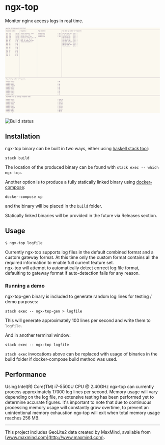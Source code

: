 # ngx-top

Monitor nginx access logs in real time.

![screenshot](https://raw.githubusercontent.com/pbogdan/ngx-top/master/screenshots/screenshot.png)

![Build status](https://travis-ci.org/pbogdan/ngx-top.svg?branch=master)

## Installation

ngx-top binary can be built in two ways, either using [haskell stack tool](https://www.haskellstack.org):

```
stack build
```

The location of the produced binary can be found with `stack exec -- which ngx-top`.

Another option is to produce a fully statically linked binary using [docker-compose](https://docs.docker.com/compose/):

```
docker-compose up
```

and the binary will be placed in the `build` folder.

Statically linked binaries will be provided in the future via Releases section.

## Usage

```
$ ngx-top logfile
```

Currently ngx-top supports log files in the default combined format and a custom gateway format. At this time only the custom format contains all the required information to enable full current feature set.  
ngx-top will attempt to automatically detect correct log file format, defaulting to gateway format if auto-detection fails for any reason.

### Running a demo

ngx-top-gen binary is included to generate random log lines for testing / demo purposes:

```
stack exec -- ngx-top-gen > logfile
```

This will generate approximately 100 lines per second and write them to `logfile`.

And in another terminal window:

```
stack exec -- ngx-top logfile
```

`stack exec` invocations above can be replaced with usage of binaries in the build folder if docker-compose build method was used.

## Performance

Using Intel(R) Core(TM) i7-5500U CPU @ 2.40GHz ngx-top can currently process approximately 17000 log lines per second. Memory usage will vary depending on the log file, no extensive testing has been performed yet to determine accurate figures.
It's important to note that due to continuous processing memory usage will constantly grow overtime, to prevent an unintentional memory exhaustion ngx-top will exit when total memory usage reaches 256 MB.

---

This project includes GeoLite2 data created by MaxMind, available from [www.maxmind.com](http://www.maxmind.com).
